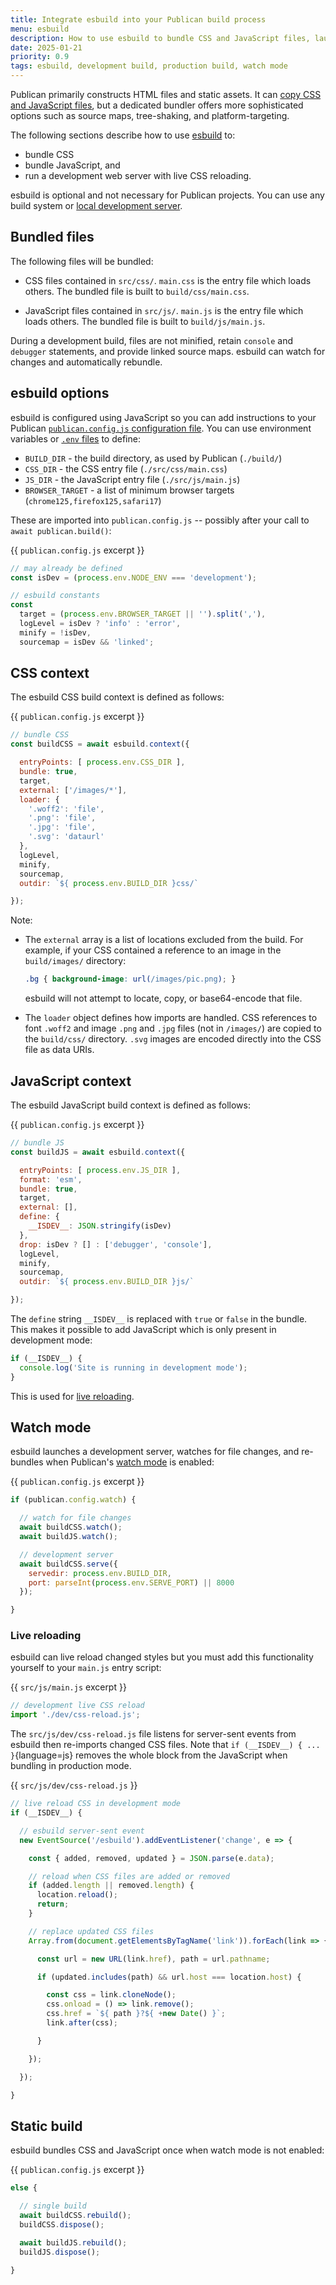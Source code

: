 ```yaml
---
title: Integrate esbuild into your Publican build process
menu: esbuild
description: How to use esbuild to bundle CSS and JavaScript files, launch a development server, and live reload when styles change.
date: 2025-01-21
priority: 0.9
tags: esbuild, development build, production build, watch mode
---
```


Publican primarily constructs HTML files and static assets. It can [copy CSS and JavaScript files](--ROOT--docs/setup/pass-through-files/), but a dedicated bundler offers more sophisticated options such as source maps, tree-shaking, and platform-targeting.

The following sections describe how to use [esbuild](https://esbuild.github.io/) to:

* bundle CSS
* bundle JavaScript, and
* run a development web server with live CSS reloading.

esbuild is optional and not necessary for Publican projects. You can use any build system or [local development server](--ROOT--docs/quickstart/build/#local-web-server).


## Bundled files

The following files will be bundled:

* CSS files contained in `src/css/`. `main.css` is the entry file which loads others. The bundled file is built to `build/css/main.css`.

* JavaScript files contained in `src/js/`. `main.js` is the entry file which loads others. The bundled file is built to `build/js/main.js`.

During a development build, files are not minified, retain `console` and `debugger` statements, and provide linked source maps. esbuild can watch for changes and automatically rebundle.


## esbuild options

esbuild is configured using JavaScript so you can add instructions to your Publican [`publican.config.js` configuration file](--ROOT--docs/setup/configuration/). You can use environment variables or [`.env` files](--ROOT--docs/setup/configuration/#using-env-files) to define:

* `BUILD_DIR` - the build directory, as used by Publican (`./build/`)
* `CSS_DIR` - the CSS entry file (`./src/css/main.css`)
* `JS_DIR` - the JavaScript entry file (`./src/js/main.js`)
* `BROWSER_TARGET` - a list of minimum browser targets (`chrome125,firefox125,safari17`)

These are imported into `publican.config.js` -- possibly after your call to `await publican.build()`:

{{ `publican.config.js` excerpt }}
```js
// may already be defined
const isDev = (process.env.NODE_ENV === 'development');

// esbuild constants
const
  target = (process.env.BROWSER_TARGET || '').split(','),
  logLevel = isDev ? 'info' : 'error',
  minify = !isDev,
  sourcemap = isDev && 'linked';
```


## CSS context

The esbuild CSS build context is defined as follows:

{{ `publican.config.js` excerpt }}
```js
// bundle CSS
const buildCSS = await esbuild.context({

  entryPoints: [ process.env.CSS_DIR ],
  bundle: true,
  target,
  external: ['/images/*'],
  loader: {
    '.woff2': 'file',
    '.png': 'file',
    '.jpg': 'file',
    '.svg': 'dataurl'
  },
  logLevel,
  minify,
  sourcemap,
  outdir: `${ process.env.BUILD_DIR }css/`

});
```

Note:

* The `external` array is a list of locations excluded from the build. For example, if your CSS contained a reference to an image in the `build/images/` directory:

   ```css
   .bg { background-image: url(/images/pic.png); }
   ```

   esbuild will not attempt to locate, copy, or base64-encode that file.

* The `loader` object defines how imports are handled. CSS references to font `.woff2` and image `.png` and `.jpg` files (not in `/images/`) are copied to the `build/css/` directory. `.svg` images are encoded directly into the CSS file as data URIs.


## JavaScript context

The esbuild JavaScript build context is defined as follows:

{{ `publican.config.js` excerpt }}
```js
// bundle JS
const buildJS = await esbuild.context({

  entryPoints: [ process.env.JS_DIR ],
  format: 'esm',
  bundle: true,
  target,
  external: [],
  define: {
    __ISDEV__: JSON.stringify(isDev)
  },
  drop: isDev ? [] : ['debugger', 'console'],
  logLevel,
  minify,
  sourcemap,
  outdir: `${ process.env.BUILD_DIR }js/`

});
```

The `define` string `__ISDEV__` is replaced with `true` or `false` in the bundle. This makes it possible to add JavaScript which is only present in development mode:

```js
if (__ISDEV__) {
  console.log('Site is running in development mode');
}
```

This is used for [live reloading](#live-reloading).


## Watch mode

esbuild launches a development server, watches for file changes, and re-bundles when Publican's [watch mode](--ROOT--docs/reference/publican-options/#watch-mode) is enabled:

{{ `publican.config.js` excerpt }}
```js
if (publican.config.watch) {

  // watch for file changes
  await buildCSS.watch();
  await buildJS.watch();

  // development server
  await buildCSS.serve({
    servedir: process.env.BUILD_DIR,
    port: parseInt(process.env.SERVE_PORT) || 8000
  });

}
```


### Live reloading

esbuild can live reload changed styles but you must add this functionality yourself to your `main.js` entry script:

{{ `src/js/main.js` excerpt }}
```js
// development live CSS reload
import './dev/css-reload.js';
```

The `src/js/dev/css-reload.js` file listens for server-sent events from esbuild then re-imports changed CSS files. Note that `if (__ISDEV__) { ... }`{language=js} removes the whole block from the JavaScript when bundling in production mode.

{{ `src/js/dev/css-reload.js` }}
```js
// live reload CSS in development mode
if (__ISDEV__) {

  // esbuild server-sent event
  new EventSource('/esbuild').addEventListener('change', e => {

    const { added, removed, updated } = JSON.parse(e.data);

    // reload when CSS files are added or removed
    if (added.length || removed.length) {
      location.reload();
      return;
    }

    // replace updated CSS files
    Array.from(document.getElementsByTagName('link')).forEach(link => {

      const url = new URL(link.href), path = url.pathname;

      if (updated.includes(path) && url.host === location.host) {

        const css = link.cloneNode();
        css.onload = () => link.remove();
        css.href = `${ path }?${ +new Date() }`;
        link.after(css);

      }

    });

  });

}
```


## Static build

esbuild bundles CSS and JavaScript once when watch mode is not enabled:

{{ `publican.config.js` excerpt }}
```js
else {

  // single build
  await buildCSS.rebuild();
  buildCSS.dispose();

  await buildJS.rebuild();
  buildJS.dispose();

}
```

